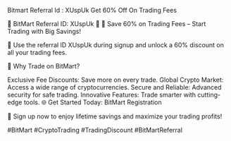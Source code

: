 Bitmart Referral Id : XUspUk Get 60% Off On Trading Fees 

🚀 BitMart Referral ID: XUspUk 🚀
🎉 Save 60% on Trading Fees – Start Trading with Big Savings!

🔑 Use the referral ID XUspUk during signup and unlock a 60% discount on all your trading fees.

💼 Why Trade on BitMart?

Exclusive Fee Discounts: Save more on every trade.
Global Crypto Market: Access a wide range of cryptocurrencies.
Secure and Reliable: Advanced security for safe trading.
Innovative Features: Trade smarter with cutting-edge tools.
🌐 Get Started Today: BitMart Registration

💸 Sign up now to enjoy lifetime savings and maximize your trading profits!

#BitMart #CryptoTrading #TradingDiscount #BitMartReferral
